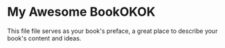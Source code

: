 # My Awesome BookOKOK

This file file serves as your book's preface, a great place to describe your book's content and ideas.

